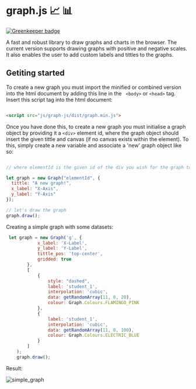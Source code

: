 # graph.js :chart_with_upwards_trend: :bar_chart:

[![Greenkeeper badge](https://badges.greenkeeper.io/feds01/graph-js.svg)](https://greenkeeper.io/)

A fast and robust library to draw graphs and charts in the browser. The current version supports drawing graphs with positive and negative scales. It also enables the user to add custom labels and tittles to the graphs.

## Getiting started 

To create a new graph you must import the minified or combined version into the html document by adding this line in the `` <body>`` or ``<head>`` tag. Insert this script tag into the html document:
``` html

<script src="js/graph-js/dist/graph.min.js">
```
Once you have done this, to create a new graph you must initialise a graph object by providing it a ``<div>`` element id, where the graph object should insert the given tittle and canvas (if no canvas exists within the element). To this, simply create a new variable and associate a 'new' graph object like so:
```javascript

// where elementId is the given id of the div you wish for the graph to use

let graph = new Graph("elementId", {
  tittle: "A new graph!",
  x_label: "X-Axis",
  y_label: "Y-Axis"
});

// let's draw the graph
graph.draw();
```

Creating a simple graph with some datasets:

```javascript
 let graph = new Graph('g', {
            x_label: 'X-Label',
            y_label: 'Y-Label',
            tittle_pos: 'top-center',
            gridded: true
        },
        [
            {
                style: "dashed",
                label: 'student_1',
                interpolation: 'cubic',
                data: getRandomArray(11, 0, 20),
                colour: Graph.Colours.FLAMINGO_PINK
            },
            {
                label: 'student_1',
                interpolation: 'cubic',
                data: getRandomArray(11, 0, 100),
                colour: Graph.Colours.ELECTRIC_BLUE
            }
        ]
    );
    graph.draw();
```

Result:

![simple_graph](https://github.com/feds01/graph-js/blob/master/docs/simple_graph.PNG)
